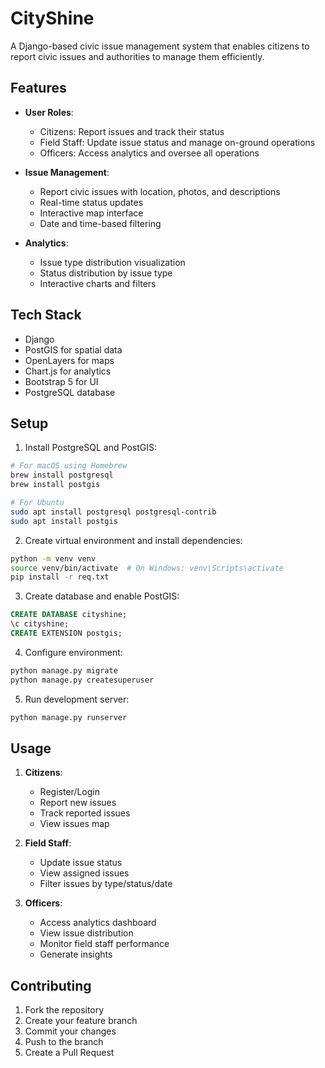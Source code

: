# CityShine

A Django-based civic issue management system that enables citizens to report civic issues and authorities to manage them efficiently.

## Features

- **User Roles**:
  - Citizens: Report issues and track their status
  - Field Staff: Update issue status and manage on-ground operations
  - Officers: Access analytics and oversee all operations

- **Issue Management**:
  - Report civic issues with location, photos, and descriptions
  - Real-time status updates
  - Interactive map interface
  - Date and time-based filtering

- **Analytics**:
  - Issue type distribution visualization
  - Status distribution by issue type
  - Interactive charts and filters

## Tech Stack

- Django
- PostGIS for spatial data
- OpenLayers for maps
- Chart.js for analytics
- Bootstrap 5 for UI
- PostgreSQL database

## Setup

1. Install PostgreSQL and PostGIS:
```bash
# For macOS using Homebrew
brew install postgresql
brew install postgis

# For Ubuntu
sudo apt install postgresql postgresql-contrib
sudo apt install postgis
```

2. Create virtual environment and install dependencies:
```bash
python -m venv venv
source venv/bin/activate  # On Windows: venv\Scripts\activate
pip install -r req.txt
```

3. Create database and enable PostGIS:
```sql
CREATE DATABASE cityshine;
\c cityshine;
CREATE EXTENSION postgis;
```

4. Configure environment:
```bash
python manage.py migrate
python manage.py createsuperuser
```

5. Run development server:
```bash
python manage.py runserver
```

## Usage

1. **Citizens**:
   - Register/Login
   - Report new issues
   - Track reported issues
   - View issues map

2. **Field Staff**:
   - Update issue status
   - View assigned issues
   - Filter issues by type/status/date

3. **Officers**:
   - Access analytics dashboard
   - View issue distribution
   - Monitor field staff performance
   - Generate insights

## Contributing

1. Fork the repository
2. Create your feature branch
3. Commit your changes
4. Push to the branch
5. Create a Pull Request